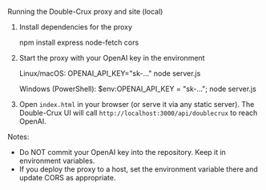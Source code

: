 Running the Double-Crux proxy and site (local)

1) Install dependencies for the proxy

   npm install express node-fetch cors

2) Start the proxy with your OpenAI key in the environment

   Linux/macOS:
     OPENAI_API_KEY="sk-..." node server.js

   Windows (PowerShell):
     $env:OPENAI_API_KEY = "sk-..."; node server.js

3) Open `index.html` in your browser (or serve it via any static server).
   The Double-Crux UI will call `http://localhost:3000/api/doublecrux` to reach OpenAI.

Notes:
- Do NOT commit your OpenAI key into the repository. Keep it in environment variables.
- If you deploy the proxy to a host, set the environment variable there and update CORS as appropriate.


